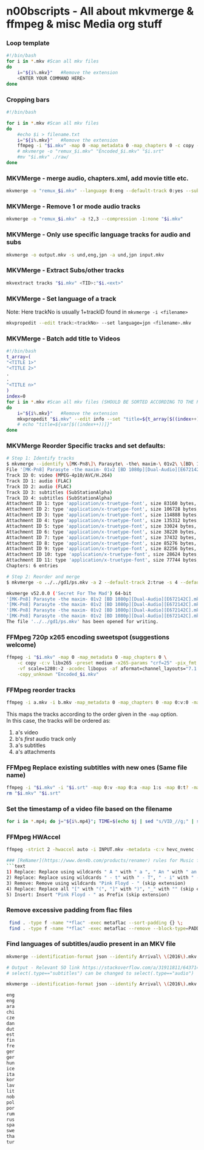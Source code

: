 # n00bscripts - All about mkvmerge & ffmpeg & misc Media org stuff

### Loop template
```bash
#!/bin/bash
for i in *.mkv #Scan all mkv files
do
	i="${i%.mkv}"	#Remove the extension
	<ENTER YOUR COMMAND HERE>
done
```
### Cropping bars
```bash
#!/bin/bash

for i in *.mkv #Scan all mkv files
do
	#echo $i > filename.txt
	i="${i%.mkv}"	#Remove the extension
	ffmpeg -i "$i.mkv" -map 0 -map_metadata 0 -map_chapters 0 -c copy -c:v libx265 -preset medium -x265-params crf=24 -pix_fmt yuv420p10le -vf "crop=1920:800:0:140,scale=1280:-2" -acodec libopus -af aformat=channel_layouts="7.1|5.1|stereo" -b:a 128k -copy_unknown ~/Movies/"Encoded_$i.mkv"
	# mkvmerge -o "remux_$i.mkv" "Encoded_$i.mkv" "$i.srt"
	#mv "$i.mkv" ./raw/
done
```
### MKVMerge - merge audio, chapters.xml, add movie title etc.
```bash
mkvmerge -o "remux_$i.mkv" --language 0:eng --default-track 0:yes --sub-charset 1:UTF-8 --language 1:eng --default-track 1:yes "$i.mkv" --language 0:eng "$i.opus" --title "$name" --chapter-language eng --chapters "$i.chapters.xml" --track-order 0:0,1:0,0:1
```

### MKVMerge - Remove 1 or mode audio tracks
```bash
mkvmerge -o "remux_$i.mkv" -a !2,3 --compression -1:none "$i.mkv"
```

### MKVMerge - Only use specific language tracks for audio and subs
```bash
mkvmerge -o output.mkv -s und,eng,jpn -a und,jpn input.mkv
```

### MKVMerge - Extract Subs/other tracks
```bash
mkvextract tracks "$i.mkv" <TID>:"$i.<ext>"
```
### MKVMerge - Set language of a track
Note: Here trackNo is usually 1+trackID found in `mkvmerge -i <filename>`
```bash
mkvpropedit --edit track:<trackNo> --set language=jpn <filename>.mkv
```
### MKVMerge - Batch add title to Videos
```bash
#!/bin/bash
t_array=(
"<TITLE 1>"
"<TITLE 2>"
.
.
"<TITLE n>"
)
index=0
for i in *.mkv #Scan all mkv files (SHOULD BE SORTED ACCORDING TO THE RESPECTIVE TITLE)
do
	i="${i%.mkv}"	#Remove the extension
	mkvpropedit "$i.mkv" --edit info --set "title=${t_array[$((index++))]}"
	# echo "title=${var[$((index++))]}"
done
```
### MKVMerge Reorder Specific tracks and set defaults:
```bash
# Step 1: Identify tracks
$ mkvmerge --identify \[MK-Pn8\]\ Parasyte\ -the\ maxim-\ 01v2\ \[BD\ 1080p\]\[Dual-Audio\]\[E672142C\].mkv
File '[MK-Pn8] Parasyte -the maxim- 01v2 [BD 1080p][Dual-Audio][E672142C].mkv': container: Matroska
Track ID 0: video (MPEG-4p10/AVC/H.264)
Track ID 1: audio (FLAC)
Track ID 2: audio (FLAC)
Track ID 3: subtitles (SubStationAlpha)
Track ID 4: subtitles (SubStationAlpha)
Attachment ID 1: type 'application/x-truetype-font', size 83160 bytes, file name 'DAYROM.ttf'
Attachment ID 2: type 'application/x-truetype-font', size 106728 bytes, file name 'GandhiSans-Bold.otf'
Attachment ID 3: type 'application/x-truetype-font', size 114888 bytes, file name 'GandhiSans-BoldItalic.otf'
Attachment ID 4: type 'application/x-truetype-font', size 135312 bytes, file name 'helvetica-neue-bold.ttf'
Attachment ID 5: type 'application/x-truetype-font', size 33024 bytes, file name 'JandaEverydayCasual.ttf'
Attachment ID 6: type 'application/x-truetype-font', size 38220 bytes, file name 'Kreon-Bold.ttf'
Attachment ID 7: type 'application/x-truetype-font', size 37432 bytes, file name 'Kreon-Regular.ttf'
Attachment ID 8: type 'application/x-truetype-font', size 85276 bytes, file name 'OctemberScript.ttf'
Attachment ID 9: type 'application/x-truetype-font', size 82256 bytes, file name 'Alpha54.ttf'
Attachment ID 10: type 'application/x-truetype-font', size 28624 bytes, file name 'ArtificeSSK.ttf'
Attachment ID 11: type 'application/x-truetype-font', size 77744 bytes, file name 'AVERIASANS-LIGHT.TTF'
Chapters: 6 entries

# Step 2: Reorder and merge
$ mkvmerge -o ../../gd1/ps.mkv -a 2 --default-track 2:true -s 4 --default-track 4:true \[MK-Pn8\]\ Parasyte\ -the\ maxim-\ 01v2\ \[BD\ 1080p\]\[Dual-Audio\]\[E672142C\].mkv

mkvmerge v52.0.0 ('Secret For The Mad') 64-bit
'[MK-Pn8] Parasyte -the maxim- 01v2 [BD 1080p][Dual-Audio][E672142C].mkv': Using the demultiplexer for the format 'Matroska'.
'[MK-Pn8] Parasyte -the maxim- 01v2 [BD 1080p][Dual-Audio][E672142C].mkv' track 0: Using the output module for the format 'AVC/H.264'.
'[MK-Pn8] Parasyte -the maxim- 01v2 [BD 1080p][Dual-Audio][E672142C].mkv' track 2: Using the output module for the format 'FLAC'.
'[MK-Pn8] Parasyte -the maxim- 01v2 [BD 1080p][Dual-Audio][E672142C].mkv' track 4: Using the output module for the format 'text subtitles'.
The file '../../gd1/ps.mkv' has been opened for writing.
```

### FFMpeg 720p x265 encoding sweetspot (suggestions welcome)
```bash
ffmpeg -i "$i.mkv" -map 0 -map_metadata 0 -map_chapters 0 \
	-c copy -c:v libx265 -preset medium -x265-params "crf=25" -pix_fmt yuv420p10le \
	-vf scale=1280:-2 -acodec libopus -af aformat=channel_layouts="7.1|5.1|stereo" -b:a 128k \
	-copy_unknown "Encoded_$i.mkv"
```

### FFMpeg reorder tracks
```bash
ffmpeg -i a.mkv -i b.mkv -map_metadata 0 -map_chapters 0 -map 0:v:0 -map 1:a:0 -map 0:s:0 -map 0:t -c copy -copy_unknown output.mkv
```
This maps the tracks according to the order given in the `-map` option.  
In this case, the tracks will be ordered as:
1) a's video
2) b's *first* audio track only
3) a's subtitles
4) a's attachments

### FFMpeg Replace existing subtitles with new ones (Same file name)
```bash
ffmpeg -i "$i.mkv" -i "$i.srt" -map 0:v -map 0:a -map 1:s -map 0:t? -map_metadata 0 -map_chapters 0 -c copy -copy_unknown "remux_$i.mkv"
rm "$i.mkv" "$i.srt"
```
### Set the timestamp of a video file based on the filename
```bash
for i in *.mp4; do j="${i%.mp4}"; TIME=$(echo $j | sed "s/VID_//g;" | sed "s/_//g;" ) ; TIME="${TIME::-2}"; touch -mt $TIME $i ; done
```

### FFMpeg HWAccel
```bash
ffmpeg -strict 2 -hwaccel auto -i INPUT.mkv -metadata -c:v hevc_nvenc -rc vbr -cq 24 -qmin 24 -qmax 24 -profile:v main10 -preset:v slow -pix_fmt p010le -b:v 0K -bf:v 3 -coder:v cabac -b_ref_mode:v middle -refs:v 16 -c:a copy -c:s copy -map_chapters 0 -map 0 -map_metadata 0 OUTPUT.mkv

### [ReNamer](https://www.den4b.com/products/renamer) rules for Music filename formatting
```text
1) Replace: Replace using wildcards " A " with " a ", " An " with " an ", " The " with " the ", " And " with " and ", " But " with " but ", " Or " with " or ", " On " with " on ", " Nor " with " nor ", " For " with " for ", " From " with " from ", " Yet " with " yet ", " So " with " so ", " As " with " as ", " At " with " at ", " By " with " by ", " In " with " in ", " Of " with " of ", " To " with " to ", " (Album Version)" with "", " (Non-Album Track)" with "", " (Album Version Explicit)" with "", " (Remastered)" with "", ") (Live)" with ")", " Ta " with " ta " (skip extension) (case sensitive)
2) Replace: Replace using wildcards " - t" with " - T", " - i" with " - I", "& t" with "& T", " - a" with " - A", "Come on" with "Come On", "- s" with "- S", "- o" with "- O", "- f" with "- F", "- b" with "- B", "- y" with "- Y" (skip extension) (case sensitive)
3) Remove: Remove using wildcards "Pink Floyd - " (skip extension)
4) Replace: Replace all "[" with "(", "]" with ")", "_" with "" (skip extension)
5) Insert: Insert "Pink Floyd - " as Prefix (skip extension)
```
### Remove excessive padding from flac files
```bash
 find . -type f -name "*flac" -exec metaflac --sort-padding {} \;
 find . -type f -name "*flac" -exec metaflac --remove --block-type=PADDING --dont-use-padding {} \;
```

### Find languages of subtitles/audio present in an MKV file

```bash
mkvmerge --identification-format json --identify Arrival\ \(2016\).mkv | jq -r '.tracks[] | select(.type=="subtitles") | .properties.language'

# Output - Relevant SO link https://stackoverflow.com/a/31911811/6437140
# select(.type=="subtitles") can be changed to select(.type=="audio")

mkvmerge --identification-format json --identify Arrival\ \(2016\).mkv | jq -r '.tracks[] | select(.type=="subtitles") | .properties.language'  

eng
eng
ara
chi
cze
dan
dut
est
fin
fre
ger
ger
hun
ice
ita
kor
lav
lit
nob
pol
por
rum
rus
spa
swe
tha
tur
```
